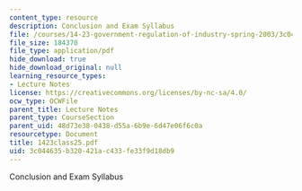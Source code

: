 ```yaml
---
content_type: resource
description: Conclusion and Exam Syllabus
file: /courses/14-23-government-regulation-of-industry-spring-2003/3c044635b320421ac433fe33f9d18db9_1423class25.pdf
file_size: 184370
file_type: application/pdf
hide_download: true
hide_download_original: null
learning_resource_types:
- Lecture Notes
license: https://creativecommons.org/licenses/by-nc-sa/4.0/
ocw_type: OCWFile
parent_title: Lecture Notes
parent_type: CourseSection
parent_uid: 48d73e38-0438-d55a-6b9e-6d47e06f6c0a
resourcetype: Document
title: 1423class25.pdf
uid: 3c044635-b320-421a-c433-fe33f9d18db9
---
```

Conclusion and Exam Syllabus